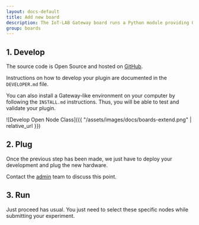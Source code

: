 ```yaml
---
layout: docs-default
title: Add new board
description: The IoT-LAB Gateway board runs a Python module providing Open Node management. Its implementation is based on a system of plugin. Thus, if you want to add support for a new board, you just have to write a specific file to interface with the application.
group: boards
---
```

## 1. Develop

The source code is Open Source and hosted on [GitHub](https://github.com/iot-lab/iot-lab-gateway/).

Instructions on how to develop your plugin are documented in the <code>DEVELOPER.md</code> file.

You can also install a Gateway-like environment on your computer by following the <code>INSTALL.md</code> instructions. Thus, you will be able to test and validate your plugin.

![Develop Open Node Class]({{ "/assets/images/docs/boards-extend.png" | relative_url }})

## 2. Plug

Once the previous step has been made, we just have to deploy your development and plug the new hardware.

Contact the [admin](mailto:admin@iot-lab.info) team to discuss this point.

## 3. Run
Just proceed has usual. You just need to select these specific nodes while submitting your experiment.
